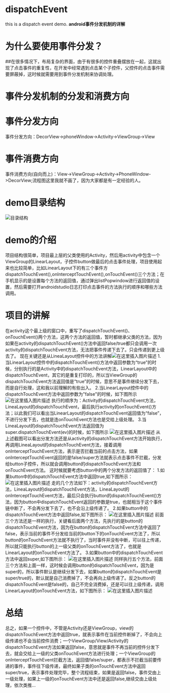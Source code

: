 # dispatchEvent
this is a dispatch event demo.
**android事件分发机制的详解**

# **为什么要使用事件分发？**
##在很多情况下，布局复杂的界面，由于有很多的控件重叠摆放在一起，这就出现了点击事件的重复性，在开发中经常遇到点击某个子控件，父控件的点击事件需要屏蔽掉，这时候就需要用到事件分发机制来协调处理。
# 事件分发机制的分发和消费方向
# 事件分发方向
事件分发方向：DecorView->phoneWindow->Activity->ViewGroup->View
# 事件消费方向
事件消费方向(自向而上)：View->ViewGroup->Activity->PhoneWindow->DecorView;流程图这里我就不画了，因为大家都是有一定经验的人。
# demo目录结构
![目录结构](https://img-blog.csdnimg.cn/20190319182704504.png?x-oss-process=image/watermark,type_ZmFuZ3poZW5naGVpdGk,shadow_10,text_aHR0cHM6Ly9ibG9nLmNzZG4ubmV0L3dlaXhpbl80MjUxNjEwOQ==,size_16,color_FFFFFF,t_70)
# demo的介绍
项目结构很简单，项目最上层的父类使用的Activity，然后用activity中包含一个ViewGroup的LinearLayout，子控件button做最后的点击事件处理，项目使用起来也比较简单，比如LinearLayout下的有三个事件方dispatchTouchEvent(),onInterceptTouchEvent(),onTouchEvent()三个方法；在手机显示的是设置每个方法的返回值，通过弹出listPopwindow进行返回值的设置，然后需要打开androidstudio日志打印点击事件的方法执行的顺序和哪些方法调用。
# 项目的讲解
在activity这个最上级的窗口中，重写了dispatchTouchEvent()、onTouchEvent()两个方法，这两个方法的返回值，暂时都继承父类的方法，因为如果在activity的dispatchTouchEvent()方法中返回false/true都只会调用一次activity的dispatchTouchEvent方法，无法把事件传递下去了。只会传递到更上级去了。
现在关键还是从LineaLayout控件中的方法讲解![在这里插入图片描述](https://img-blog.csdnimg.cn/20190319192932767.png?x-oss-process=image/watermark,type_ZmFuZ3poZW5naGVpdGk,shadow_10,text_aHR0cHM6Ly9ibG9nLmNzZG4ubmV0L3dlaXhpbl80MjUxNjEwOQ==,size_16,color_FFFFFF,t_70)
1.当LinearLayout控件中的dispatchTouchEvent()方法中返回参数为“true”的时候，分别执行的是Activity中的dispatchTouchEvent方法，LinearLayout中的dispatchTouchEvent，其它的是重复打印的，所以当ViewGroup的dispatchTouchEvent方法返回值是“true”的时候，意思不是事件继续分发下去，而是自行处理，这和我以前理解的有些出入。
2.当LinearLayout控件中的dispatchTouchEvent方法中返回参数为"false"的时候，如下图所示
![在这里插入图片描述](https://img-blog.csdnimg.cn/20190319193516490.png?x-oss-process=image/watermark,type_ZmFuZ3poZW5naGVpdGk,shadow_10,text_aHR0cHM6Ly9ibG9nLmNzZG4ubmV0L3dlaXhpbl80MjUxNjEwOQ==,size_16,color_FFFFFF,t_70)
执行的顺序为：Activity的dispatchTouchEvent方法，LineaLayout的dispatchTouchEvent，最后执行activity的onTouchEvent()方法；以此我们可以看出当LinearLayout的dispatchTouchEvent返回值为“false”，不进行分发下去，也就是连onTouchEvent方法也是交给上级处理。
3.当LineaLayout的dispatchTouchEvent方法返回值为super.dispatchTouchEvent(ev)的时候，如下图所示
![在这里插入图片描述](https://img-blog.csdnimg.cn/20190319195141255.png?x-oss-process=image/watermark,type_ZmFuZ3poZW5naGVpdGk,shadow_10,text_aHR0cHM6Ly9ibG9nLmNzZG4ubmV0L3dlaXhpbl80MjUxNjEwOQ==,size_16,color_FFFFFF,t_70)
从上述截图可以看出分发方法还是从activity的dispatchTouchEvent方法开始执行，再调用LineaLayout的dispatchTouchEvent方法，接着调用onInterceptTouchEvent方法，表示是否拦截当前的点击方法，如果onInterceptTouchEvent返回的是false/super方法就表示点击事件不拦截，分发给button子控件，所以就会调用button的dispatchTouchEvent方法和onTouchEvent方法。
这时候就要考虑button中的两个分发方法的返回值了：
1.如果button中的dispatchTouchEvent方法中返回true,如下图所示：
![在这里插入图片描述](https://img-blog.csdnimg.cn/20190319200602389.png?x-oss-process=image/watermark,type_ZmFuZ3poZW5naGVpdGk,shadow_10,text_aHR0cHM6Ly9ibG9nLmNzZG4ubmV0L3dlaXhpbl80MjUxNjEwOQ==,size_16,color_FFFFFF,t_70)
走的几个方法如下：activity的dispatchTouchEvent方法，LineaLayout的dispatchTouchEvent方法，LineaLayout的onInterceptTouchEvent方法，最后只会执行button的dispatchTouchEvent()方法，因为button中dispatchTouchEvent返回的参数是true，也就相当于这个事件链中断了，不会再分发下去了，也不会沿上级传递了。
2.如果button中的dispatchTouchEvent方法中返回false,如下图所示：
![在这里插入图片描述](https://img-blog.csdnimg.cn/20190319201108471.png?x-oss-process=image/watermark,type_ZmFuZ3poZW5naGVpdGk,shadow_10,text_aHR0cHM6Ly9ibG9nLmNzZG4ubmV0L3dlaXhpbl80MjUxNjEwOQ==,size_16,color_FFFFFF,t_70)
前面三个方法还是一样的执行，关键看后面两个方法，先执行的是button的dispatchTouchEvent方法，因为在button的dispatchTouchEvent方法中返回了false，表示当前的事件不分发给当前的button下的onTouchEvent方法了，所以button的onTouchEvent方法就不执行了，当时事件并没有中断，可以往上传递，所以就只能执行button的上一级父类的onTouchEvent方法了，也就是LinearLayout的onTouchEvent方法了。
3.如果button中的dispatchTouchEvent方法中返回super,如下图所示：
![在这里插入图片描述](https://img-blog.csdnimg.cn/20190319201708281.png?x-oss-process=image/watermark,type_ZmFuZ3poZW5naGVpdGk,shadow_10,text_aHR0cHM6Ly9ibG9nLmNzZG4ubmV0L3dlaXhpbl80MjUxNjEwOQ==,size_16,color_FFFFFF,t_70)
同样执行五个方法，前面三个方法和上面一样，这时候会调用button的dispatchTouchEvent，因为是super的，所以事件默认是继续分发下去，如果button的dispatchTouchEvent是super/true的，默认就是自己消费掉了，不会再向上级传递了。反之button的dispatchTouchEvent是false的，自己不完全消费掉，还是可以往上级传递，调用LinearLayout的onTouchEvent方法，如下图所示：
![在这里插入图片描述](https://img-blog.csdnimg.cn/2019031920212369.png?x-oss-process=image/watermark,type_ZmFuZ3poZW5naGVpdGk,shadow_10,text_aHR0cHM6Ly9ibG9nLmNzZG4ubmV0L3dlaXhpbl80MjUxNjEwOQ==,size_16,color_FFFFFF,t_70)

# 总结
总之，如果一个控件中，不管是Activity还是ViewGroup，view的dispatchTouchEvent方法中返回true，就表示事件在当前控件断掉了，不会向上级传递也不会当前控件消费；一个ViewGroup/View/Activity的dispatchTouchEvent方法如果返回false，意思就是事件不再当前的控件分发下去，就会交给上一级的父类onTouchEvent方法进行处理；一个ViewGroup的onInterceptTouchEvent拦截方法，返回值false/super，都表示不拦截当前要传递的事件，事件往下级传递，最终如果子类的onTouchEvent方法中返回super/true，表示事件处理完毕，整个流程结束，如果是返回false，事件交由上一级处理，如果上一级的onTouchEvent方法中还是返回false,继续交由上级处理，依次类推...
